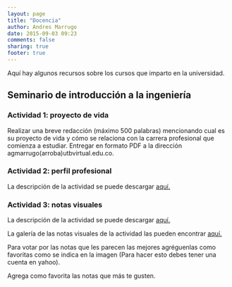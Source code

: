 ```yaml
---
layout: page
title: "Docencia"
author: Andres Marrugo
date: 2015-09-03 09:23
comments: false
sharing: true
footer: true
---
```


Aquí hay algunos recursos sobre los cursos que imparto en la universidad.

## Seminario de introducción a la ingeniería ##

### Actividad 1: proyecto de vida ###

Realizar una breve redacción (máximo 500 palabras) mencionando cual es su proyecto de vida y cómo se relaciona con la carrera profesional que comienza a estudiar. Entregar en formato PDF a la dirección agmarrugo(arroba)utbvirtual.edu.co.

### Actividad 2: perfil profesional ###

La descripción de la actividad se puede descargar [aquí.](https://www.dropbox.com/s/2d5c25qqvkomg2x/refx-2015-08-20-perfil-ingeniero.pdf?dl=0)

### Actividad 3: notas visuales ###

La descripción de la actividad se puede descargar [aquí.](https://www.dropbox.com/s/cf7apwkyswfw2jq/notas_visuales.pdf?dl=0)

La galería de las notas visuales de la actividad las pueden encontrar [aquí.](https://www.flickr.com/photos/copiancestral/albums/72157658363458541/with/21224991016/) 

Para votar por las notas que les parecen las mejores agréguenlas como favoritas como se indica en la imagen (Para hacer esto debes tener una cuenta en yahoo).

<div class="aic" style="width:460px"><a href="https://www.flickr.com/photos/copiancestral/albums/72157658363458541/with/21224991016/"><img src="https://dl.dropboxusercontent.com/u/5279729/blog-pics/2015_09_08_13_35_09___Flickr_-_Photo_Sharing_.png" alt="" width="" height="" border="0" /></a><br>
Agrega como favorita las notas que más te gusten.</div>